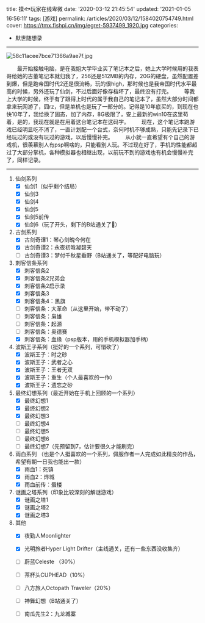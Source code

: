 title: 摸🐟玩家在线卑微
date: '2020-03-12 21:45:54'
updated: '2021-01-05 16:56:11'
tags: [游戏]
permalink: /articles/2020/03/12/1584020754749.html
cover: https://tmx.fishpi.cn/img/egret-5937499_1920.jpg
categories: 
- 默世随想录
---
![58c11acee7bce71366a9ae7f.jpg](https://tmx.fishpi.cn/img/egret-5937499_1920.jpg)

&emsp;&emsp;最开始接触电脑，是在我姐大学毕业买了笔记本之后，她上大学时候用的我表哥给她的古董笔记本就归我了，256还是512MB的内存，20G的硬盘，虽然配置差到爆，但是跑帝国时代2还是很流畅，玩的很high，那时候也是我帝国时代水平最高的时候，另外还玩了仙剑，不过后面好像存档坏了，最终没有打完。
&emsp;&emsp;等我上大学的时候，终于有了跟得上时代的属于我自己的笔记本了，虽然大部分时间都拿来玩网游了，囧rz，但是单机也是玩了一部分的。记得是10年底买的，到现在也快10年了，我给换了固态，加了内存，8G极限了，安上最新的win10在这里苟着，是的，我现在就是在用着这台笔记本在这码字。
&emsp;&emsp;现在，这个笔记本跑游戏已经明显吃不消了，一直计划配一个台式，奈何时机不够成熟，只能先记录下已经玩过的或没有玩过的游戏，以后慢慢补完。
&emsp;&emsp;从小就一直希望有个自己的游戏机，很羡慕别人有psp啊啥的，只能看别人玩。不过现在好了，手机的性能都超过了大部分掌机，各种模拟器也相继出现，以前玩不到的游戏也有机会慢慢补完了，同样记录。

---

1. 仙剑系列
   * [x] 仙剑1（似乎剩个结局）
   * [x] 仙剑3
   * [x] 仙剑4
   * [x] 仙剑5
   * [x] 仙剑5前传
   * [x] 仙剑6（玩了开头，剩下的B站通关了🤪）
2. 古剑系列
   * [x] 古剑奇谭1：琴心剑魄今何在
   * [x] 古剑奇谭2：永夜初晗凝碧天
   * [ ] 古剑奇谭3：梦付千秋星垂野（B站通关了，等配好电脑玩）
3. 刺客信条系列
   * [x] 刺客信条2
   * [x] 刺客信条2兄弟会
   * [x] 刺客信条2启示录
   * [x] 刺客信条3
   * [x] 刺客信条4：黑旗
   * [ ] 刺客信条：大革命（从这里开始，带不动了）
   * [ ] 刺客信条：枭雄
   * [ ] 刺客信条：起源
   * [ ] 刺客信条：奥德赛
   * [x] 刺客信条：血缘（psp版本，用的手机模拟器加手柄）
4. 波斯王子系列（挺好的一个系列，可惜砍了）
   * [x] 波斯王子：时之砂
   * [x] 波斯王子：武者之心
   * [x] 波斯王子：王者无双
   * [x] 波斯王子：重生（个人最喜欢的一作）
   * [x] 波斯王子：遗忘之砂
5. 最终幻想系列（最近开始在手机上回顾的一个系列）
   * [x] 最终幻想1
   * [x] 最终幻想2
   * [x] 最终幻想3
   * [ ] 最终幻想4
   * [ ] 最终幻想5
   * [ ] 最终幻想6
   * [ ] 最终幻想7（先预留到7，估计要很久才能刷完）
6. 雨血系列 （也是个人挺喜欢的一个系列，佩服作者一人完成如此精良的作品，希望有朝一日我也能出一款）
   * [x] 雨血1：死镇
   * [x] 雨血2：烨城
   * [x] 雨血前传：蜃楼
7. 谜画之塔系列（印象比较深刻的解谜游戏）
   * [x] 谜画之塔1
   * [x] 谜画之塔2
   * [x] 谜画之塔3
8. 其他
   * [x] 夜勤人Moonlighter
   * [x] 光明旅者Hyper Light Drifter（主线通关，还有一些东西没收集齐）
   * [ ] 蔚蓝Celeste （30%）
   * [ ] 茶杯头CUPHEAD（10%）
   * [ ] 八方旅人Octopath Traveler（20%）
   * [ ] 神舞幻想（B站通关了）
   * [ ] 南瓜先生2：九龙城寨

